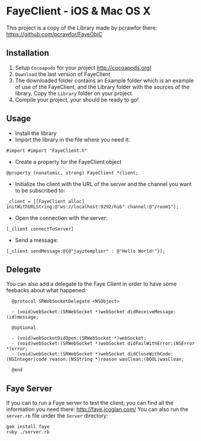 FayeClient - iOS & Mac OS X
==========

This project is a copy of the Library made by pcrawfor there: <https://github.com/pcrawfor/FayeObjC>


Installation
---
1. Setup `Cocoapods` for your project <http://cocoapods.org/>
2. `Download` the last version of FayeClient
3. The downloaded folder contains an Example folder which is an example of use of the FayeClient, and the Library folder with the sources of the library. Copy the `Library` folder on your project.
4. Compile your project, your should be ready to go!
 
Usage
---
* Install the library
* Import the library in the file where you need it: 

```
#import #import "FayeClient.h"
```
* Create a property for the FayeClient object

```
@property (nonatomic, strong) FayeClient *client;
```
* Initialize the client with the URL of the server and the channel you want to be subscribed to:

```
_client = [[FayeClient alloc] initWithURLString:@"ws://localhost:9292/hub" channel:@"/room1"];
```
* Open the connection with the server:

```
[_client connectToServer]
```
* Send a message:

```
[_client sendMessage:@{@"jayztemplier" : @"Hello World!"}];
```

Delegate
---
You can also add a delegate to the Faye Client in order to have some feebacks about what happened:

```
  @protocol SRWebSocketDelegate <NSObject>

  - (void)webSocket:(SRWebSocket *)webSocket didReceiveMessage:(id)message;

  @optional

  - (void)webSocketDidOpen:(SRWebSocket *)webSocket;
  - (void)webSocket:(SRWebSocket *)webSocket didFailWithError:(NSError *)error;
  - (void)webSocket:(SRWebSocket *)webSocket didCloseWithCode:(NSInteger)code reason:(NSString *)reason wasClean:(BOOL)wasClean;

  @end
```

Faye Server
---
If you can to run a Faye server to test the client, you can find all the information you need there: <http://faye.jcoglan.com/>
You can also run the `server.rb` file under the `Server` directory:

```
gem install faye
ruby ./server.rb
```